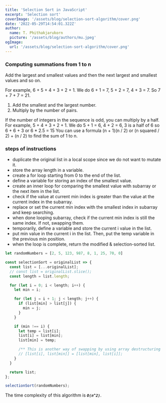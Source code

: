 ```yaml
---
title: 'Selection Sort in JavaScript'
excerpt: 'Selection sort'
coverImage: '/assets/blog/selection-sort-algorithm/cover.png'
date: '2022-05-29T14:54:01.322Z'
author:
  name: T. Phithakjarukorn
  picture: '/assets/blog/authors/mu.jpeg'
ogImage:
  url: '/assets/blog/selection-sort-algorithm/cover.png'
---
```


### Computing summations from 1 to n

Add the largest and smallest values and then the next largest and smallest values and so on.

For example, 6 + 5 + 4 + 3 + 2 + 1. We do 6 + 1 = 7, 5 + 2 = 7, 4 + 3 = 7. So 7 + 7 + 7 = 21.

1. Add the smallest and the largest number.
2. Multiply by the number of pairs.

If the number of integers in the sequence is odd, you can multiply by a half.
For example, 5 + 4 + 3 + 2 + 1. We do 5 + 1 = 6, 4 + 2 = 6, 3 is a half of 6 so 6 + 6 + 3 or 6 * 2.5 = 15
You can use a formula (n + 1)(n / 2) or (n squared / 2) + (n / 2) to find the sum of 1 to n.

### steps of instructions

- duplicate the original list in a local scope since we do not want to mutate it.
- store the array length in a variable.
- create a for loop starting from 0 to the end of the list.
- define a variable for storing an index of the smallest value.
- create an inner loop for comparing the smallest value with subarray or the next item in the list.
- check if the value at current min index is greater than the value at the current index in the subarray.
- replace or set the current min index with the smallest index in subarray and keep searching.
- when done looping subarray, check if the current min index is still the same index. If not, swapping them.
- temporarily, define a variable and store the current i value in the list.
- put min value in the current i in the list. Then, put the temp variable in the previous min position.
- when the loop is complete, return the modified & selection-sorted list.

```js
let randomNumbers = [2, 5, 123, 987, 8, 1, 25, 70, 0]

const selectionSort = originalList => {
  const list = [...originalList];
  // const list = originalList.slice();
  const length = list.length;

  for (let i = 0; i < length; i++) {
    let min = i;

    for (let j = i + 1; j < length; j++) {
      if (list[min] > list[j]) {
        min = j;
      }
    }

    if (min !== i) {
      let temp = list[i];
      list[i] = list[min];
      list[min] = temp;

      /** This is another way of swapping by using array destructuring method. */
      // [list[i], list[min]] = [list[min], list[i]];
    }
  }

  return list;
};

selectionSort(randomNumbers);

```

The time complexity of this algorithm is ***`O(n^2)`***.
